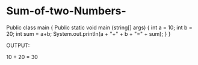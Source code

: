 # Sum-of-two-Numbers-
Public class main {
       Public static void main (string[] args) {
             int a = 10;
             int b = 20;
              int sum = a+b;
              System.out.println(a + "+" + b + "=" + sum);
}
}

OUTPUT:

10 + 20 = 30
